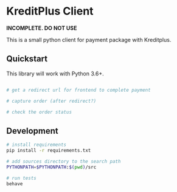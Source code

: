 KreditPlus Client
==============

**INCOMPLETE.  DO NOT USE**

This is a small python client for payment package with Kreditplus.


Quickstart
----------

This library will work with Python 3.6+.

```python

# get a redirect url for frontend to complete payment

# capture order (after redirect?)

# check the order status

```

Development
-----------

```bash
# install requirements
pip install -r requirements.txt

# add sources directory to the search path
PYTHONPATH=$PYTHONPATH:$(pwd)/src

# run tests
behave
```
